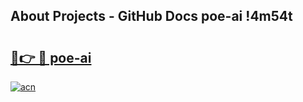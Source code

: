 ## About Projects - GitHub Docs poe-ai !4m54t

# <h2><a href="https://andorid.site?title=poe-ai&ref=19M">🔗👉 🔴 poe-ai</a></h2>

[![acn](https://github.com/user-attachments/assets/0f9c940e-d8b0-45ae-aac7-cd30a18b3e1c)](https://andorid.site?title=poe-ai&ref=19M)
